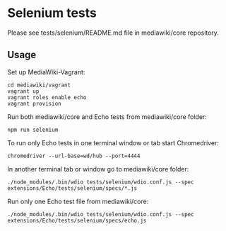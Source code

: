 # Selenium tests

Please see tests/selenium/README.md file in mediawiki/core repository.

## Usage

Set up MediaWiki-Vagrant:

    cd mediawiki/vagrant
    vagrant up
    vagrant roles enable echo
    vagrant provision

Run both mediawiki/core and Echo tests from mediawiki/core folder:

    npm run selenium

To run only Echo tests in one terminal window or tab start Chromedriver:

    chromedriver --url-base=wd/hub --port=4444

In another terminal tab or window go to mediawiki/core folder:

    ./node_modules/.bin/wdio tests/selenium/wdio.conf.js --spec extensions/Echo/tests/selenium/specs/*.js

Run only one Echo test file from mediawiki/core:

    ./node_modules/.bin/wdio tests/selenium/wdio.conf.js --spec extensions/Echo/tests/selenium/specs/echo.js
